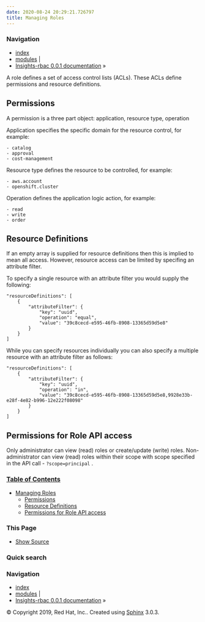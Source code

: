 ```yaml
---
date: 2020-08-24 20:29:21.726797
title: Managing Roles
---
```

### Navigation

  - [index](../../genindex/ "General Index")
  - [modules](../../py-modindex/ "Python Module Index") |
  - [Insights-rbac 0.0.1 documentation](../../index/) »


A role defines a set of access control lists (ACLs). These ACLs define
permissions and resource definitions.

## Permissions

A permission is a three part object: application, resource type,
operation

Application specifies the specific domain for the resource control, for
example:

    - catalog
    - approval
    - cost-management

Resource type defines the resource to be controlled, for example:

    - aws.account
    - openshift.cluster

Operation defines the application logic action, for example:

    - read
    - write
    - order

## Resource Definitions

If an empty array is supplied for resource definitions then this is
implied to mean all access. However, resource access can be limited by
specifing an attribute filter.

To specify a single resource with an attribute filter you would supply
the following:

    "resourceDefinitions": [
        {
            "attributeFilter": {
                "key": "uuid",
                "operation": "equal",
                "value": "39c8cecd-e595-46fb-8908-13365d59d5e8"
            }
        }
    ]

While you can specify resources individually you can also specify a
multiple resource with an attribute filter as follows:

    "resourceDefinitions": [
        {
            "attributeFilter": {
                "key": "uuid",
                "operation": "in",
                "value": "39c8cecd-e595-46fb-8908-13365d59d5e8,9928e33b-e28f-4e82-b996-12e222f08098"
            }
        }
    ]

## Permissions for Role API access

Only administrator can view (read) roles or create/update (write) roles.
Non-administrator can view (read) roles within their scope with scope
specified in the API call - ` ?scope=principal ` .

### [Table of Contents](../../index/)

  - [Managing Roles](#)
      - [Permissions](#permissions)
      - [Resource Definitions](#resource-definitions)
      - [Permissions for Role API
        access](#permissions-for-role-api-access)

### This Page

  - [Show Source](../../_sources/management/role.rst.txt)

### Quick search

### Navigation

  - [index](../../genindex/ "General Index")
  - [modules](../../py-modindex/ "Python Module Index") |
  - [Insights-rbac 0.0.1 documentation](../../index/) »

© Copyright 2019, Red Hat, Inc.. Created using
[Sphinx](http://sphinx-doc.org/) 3.0.3.